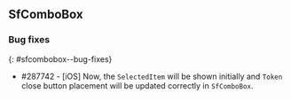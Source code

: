 ## SfComboBox

### Bug fixes
{: #sfcombobox--bug-fixes}

* \#287742 - [iOS] Now, the `SelectedItem` will be shown initially and `Token` close button placement will be updated correctly in `SfComboBox`.